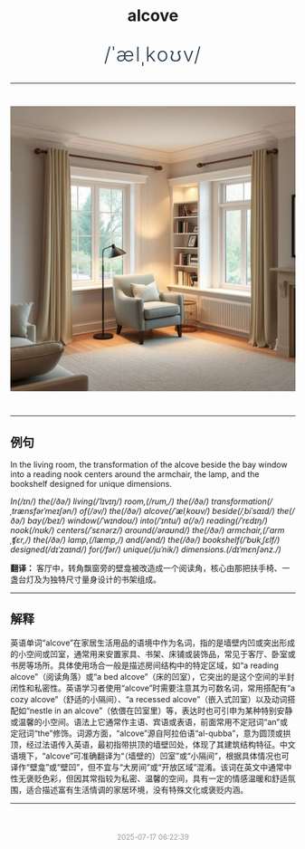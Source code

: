 <div align="center">

# alcove

<div style="margin: 30px 0;">
<h1 style="font-size: 2.5em; font-weight: 300; letter-spacing: 2px; margin: 0; color: #2c3e50;">
/ˈælˌkoʊv/
</h1>
</div>

</div>

---

<div align="center" style="margin: 40px 0;">

![alcove](images/alcove.png)

</div>

---

## 例句

In the living room, the transformation of the alcove beside the bay window into a reading nook centers around the armchair, the lamp, and the bookshelf designed for unique dimensions.

*In(/ɪn/) the(/ðə/) living(/ˈlɪvɪŋ/) room,(/rum,/) the(/ðə/) transformation(/ˌtrænsfərˈmeɪʃən/) of(/əv/) the(/ðə/) alcove(/ˈælˌkoʊv/) beside(/ˌbiˈsaɪd/) the(/ðə/) bay(/beɪ/) window(/ˈwɪndoʊ/) into(/ˈɪntu/) a(/ə/) reading(/ˈrɛdɪŋ/) nook(/nʊk/) centers(/ˈsɛnərz/) around(/əraʊnd/) the(/ðə/) armchair,(/ˈɑrmˌʧɛr,/) the(/ðə/) lamp,(/læmp,/) and(/ənd/) the(/ðə/) bookshelf(/ˈbʊkˌʃɛlf/) designed(/dɪˈzaɪnd/) for(/fər/) unique(/juˈnik/) dimensions.(/dɪˈmɛnʃənz./)*

**翻译：** 客厅中，转角飘窗旁的壁龛被改造成一个阅读角，核心由那把扶手椅、一盏台灯及为独特尺寸量身设计的书架组成。

---

## 解释

英语单词“alcove”在家居生活用品的语境中作为名词，指的是墙壁内凹或突出形成的小空间或凹室，通常用来安置家具、书架、床铺或装饰品，常见于客厅、卧室或书房等场所。具体使用场合一般是描述房间结构中的特定区域，如“a reading alcove”（阅读角落）或“a bed alcove”（床的凹室），它突出的是这个空间的半封闭性和私密性。英语学习者使用“alcove”时需要注意其为可数名词，常用搭配有“a cozy alcove”（舒适的小隔间）、“a recessed alcove”（嵌入式凹室）以及动词搭配如“nestle in an alcove”（依偎在凹室里）等，表达时也可引申为某种特别安静或温馨的小空间。语法上它通常作主语、宾语或表语，前面常用不定冠词“an”或定冠词“the”修饰。词源方面，“alcove”源自阿拉伯语“al-qubba”，意为圆顶或拱顶，经过法语传入英语，最初指带拱顶的墙壁凹处，体现了其建筑结构特征。中文语境下，“alcove”可准确翻译为“（墙壁的）凹室”或“小隔间”，根据具体情况也可译作“壁龛”或“壁凹”，但不宜与“大房间”或“开放区域”混淆。该词在英文中通常中性无褒贬色彩，但因其常指较为私密、温馨的空间，具有一定的情感温暖和舒适氛围，适合描述富有生活情调的家居环境，没有特殊文化或褒贬内涵。


---

<div align="center" style="margin-top: 50px;">
<small style="color: #999; font-size: 0.9em;">2025-07-17 06:22:39</small>
</div>
